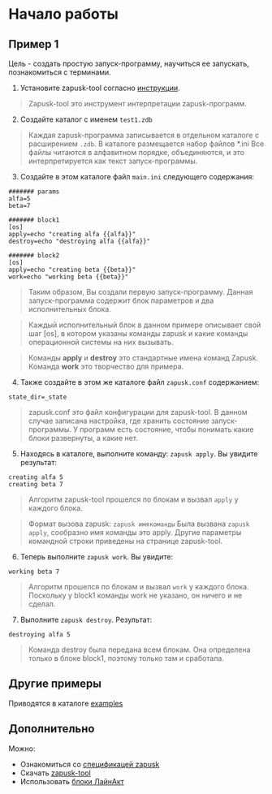 # Начало работы

## Пример 1

Цель - создать простую запуск-программу, научиться ее запускать, познакомиться с терминами.

1. Установите zapusk-tool согласно [инструкции](https://github.com/pavelvasev/zapusk-tool).
> Zapusk-tool это инструмент интерпретации zapusk-программ.

2. Создайте каталог с именем `test1.zdb`
> Каждая zapusk-программа записывается в отдельном каталоге с расширением `.zdb`.
> В каталоге размещается набор файлов *.ini
> Все файлы читаются в алфавитном порядке, объединяются, и это интерпретируется как текст запуск-программы.

3. Создайте в этом каталоге файл `main.ini` следующего содержания:
```
####### params
alfa=5
beta=7

####### block1
[os]
apply=echo "creating alfa {{alfa}}"
destroy=echo "destroying alfa {{alfa}}"

####### block2
[os]
apply=echo "creating beta {{beta}}"
work=echo "working beta {{beta}}"
```
> Таким образом, Вы создали первую запуск-программу.
> Данная запуск-программа содержит блок параметров и два исполнительных блока.

> Каждый исполнительный блок в данном примере описывает свой шаг [os],
> в котором указаны команды zapusk и какие команды операционной системы на них вызывать.

> Команды **apply** и **destroy** это стандартные имена команд Zapusk.
> Команда **work** это творчество для примера.

4. Также создайте в этом же каталоге файл `zapusk.conf` содержанием:
```
state_dir=_state
```
> zapusk.conf это файл конфигурации для zapusk-tool. В данном случае записана настройка,
> где хранить состояние запуск-программы. У программ есть состояние, чтобы понимать
> какие блоки развернуты, а какие нет.

5. Находясь в каталоге, выполните команду: `zapusk apply`. Вы увидите результат:
```
creating alfa 5
creating beta 7
```
> Алгоритм zapusk-tool прошелся по блокам и вызвал `apply` у каждого блока.

> Формат вызова zapusk: `zapusk имякоманды`
> Была вызвана `zapusk apply`, сообразно имя команды это apply.
> Другие параметры командной строки приведены на странице zapusk-tool.

6. Теперь выполните `zapusk work`. Вы увидите:
```
working beta 7
```
> Алгоритм прошелся по блокам и вызвал `work` у каждого блока.
> Поскольку у block1 команды work не указано, он ничего и не сделал.

7. Выполните `zapusk destroy`. Результат:
```
destroying alfa 5
```
> Команда destroy была передана всем блокам. Она определена только
> в блоке block1, поэтому только там и сработала.

## Другие примеры

Приводятся в каталоге [examples](examples)

## Дополнительно

Можно:
* Ознакомиться со [спецификацей zapusk](spec-1.md)
* Скачать [zapusk-tool](https://github.com/pavelvasev/zapusk-tool)
* Использовать [блоки ЛайнАкт](https://github.com/pavelvasev/zapusk-lact-libs)
